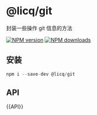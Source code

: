 # @licq/git

封装一些操作 git 信息的方法

[![NPM version][npm-image]][npm-url] [![NPM downloads][download-image]][download-url]

[npm-image]: http://img.shields.io/npm/v/@licq/git.svg?style=flat-square
[npm-url]: http://npmjs.org/package/@licq/git
[download-image]: https://img.shields.io/npm/dm/@licq/git.svg?style=flat-square
[download-url]: https://npmjs.org/package/@licq/git

## 安装

```js
npm i --save-dev @licq/git
```

## API

{{API}}
